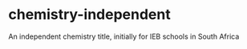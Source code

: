 chemistry-independent
=====================

An independent chemistry title, initially for IEB schools in South Africa

